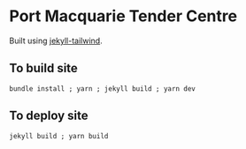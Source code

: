 # Port Macquarie Tender Centre
Built using [jekyll-tailwind](https://github.com/taylorbryant/tailwind-jekyll).

## To build site
`bundle install ; yarn ; jekyll build ; yarn dev`

## To deploy site
`jekyll build ; yarn build`
